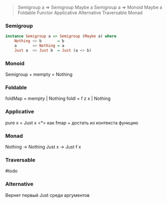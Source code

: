 > Semigroup a => Semigroup Maybe a
Semigroup a => Monoid Maybe a
Foldable
Functor
Applicative
Alternative
Traversable
Monad

### Semigroup
```haskell
instance Semigroup a => Semigroup (Maybe a) where
    Nothing <> b       = b
    a       <> Nothing = a
    Just a  <> Just b  = Just (a <> b)
```

### Monoid
Semigroup + mempty = Nothing

### Foldable
foldMap = mempty | Nothing
foldl = f z x | Nothing

### Applicative
pure x = Just x
<*> как fmap + достать из контекста функцию

### Monad
Nothing -> Nothing
Just x -> Just f x

### Traversable
#todo 

### Alternative
Вернет первый Just среди аргументов